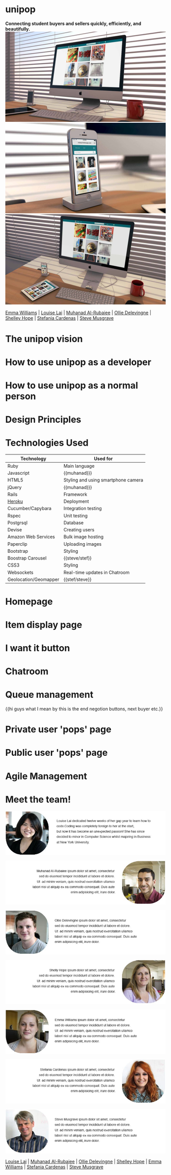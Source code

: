 unipop
====
**Connecting student buyers and sellers quickly, efficiently, and beautifully.**
![Unipop on an iMac](public/readme_images/iMacTemplate.jpg)	
![Unipop on an iPhone](public/readme_images/iPhoneTemplate.jpg)
![Unipop in an Apple workplace](public/readme_images/WorkspaceTemplate.jpg)

[Emma Williams] | [Louise Lai] | [Muhanad Al-Rubaiee] | [Ollie Delevingne] | [Shelley Hope] | [Stefania Cardenas] | [Steve Musgrave]

The unipop vision
===

How to use unipop as a developer
===

How to use unipop as a normal person
===

Design Principles
===

Technologies Used
====

|Technology                 |Used for                        |
|---------------------------|--------------------------------|
|Ruby                       |Main language                   |
|Javascript                 |{{muhanad}}}                    |
|HTML5                      |Styling and using smartphone camera |
|jQuery                     |{{muhanad}}}                    |
|Rails                      |Framework                       |
|[Heroku]                   |Deployment                      |
|Cucumber/Capybara          |Integration testing             |
|Rspec                      |Unit testing                    |
|Postgrsql                  |Database                        |
|Devise                     |Creating users                  |
|Amazon Web Services        |Bulk image hosting              |
|Paperclip                  |Uploading images                |
|Bootstrap                  |Styling                         |
|Boostrap Carousel          |{{steve/stef}}                  |
|CSS3                       |Styling                         |
|Websockets                 |Real-time updates in Chatroom   |
|Geolocation/Geomapper      |{{stef/steve}}                  |


Homepage
===

Item display page
===

I want it button
===

Chatroom
===

Queue management
===
{{hi guys what I mean by this is the end negotion buttons, next buyer etc.}}

Private user 'pops' page
===

Public user 'pops' page
===

Agile Management
===

Meet the team!
===
![Louise Lai](public/readme_images/louise.jpg) 

![Muhanad Al-Rubaiee](public/readme_images/muhanad.jpg) 

![Ollie Delevingne](public/readme_images/ollie.jpg) 

![Shelley Hope](public/readme_images/shelley.jpg) 

![Emma Williams](public/readme_images/emma.jpg) 

![Stefania Cardenas](public/readme_images/stef.jpg)

![Steve Musgrave](public/readme_images/steve.jpg) 

[Louise Lai] | [Muhanad Al-Rubaiee] | [Ollie Delevingne] | [Shelley Hope] | [Emma Williams] | [Stefania Cardenas] | [Steve Musgrave]



[Emma Williams]:https://github.com/Em01
[Louise Lai]:https://github.com/loulai
[Muhanad Al-Rubaiee]:https://github.com/muhanad40
[Ollie Delevingne]:https://github.com/odelevingne
[Shelley Hope]:https://github.com/ShelleyHope
[Stefania Cardenas]:https://github.com/stefaniacardenas
[Steve Musgrave]:https://github.com/StephanMusgrave
[Heroku]:http://unipop.herokuapp.com/